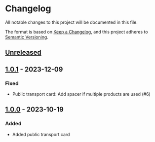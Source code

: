 # Changelog

All notable changes to this project will be documented in this file.

The format is based on [Keep a Changelog](https://keepachangelog.com/en/1.0.0/),
and this project adheres to [Semantic Versioning](https://semver.org/spec/v2.0.0.html).

## [Unreleased]

## [1.0.1] - 2023-12-09

### Fixed

- Public transport card: Add spacer if multiple products are used (#6)

## [1.0.0] - 2023-10-19

### Added

- Added public transport card

[unreleased]: https://github.com/silviokennecke/ha-custom-components/compare/1.0.1...HEAD
[1.0.1]: https://github.com/silviokennecke/ha-custom-components/compare/1.0.0...1.0.1
[1.0.0]: https://github.com/silviokennecke/ha-custom-components/releases/tag/1.0.0
